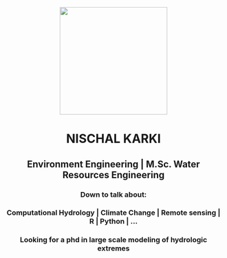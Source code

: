 <div id="header" align="center">
   
  <img src="https://user-images.githubusercontent.com/109160548/179339253-7443bdd8-54f6-461e-9bcb-bee4669a7e7d.png" width="250"/>
  <div class="container">
    <h1> NISCHAL KARKI </h1>
    <h2> Environment Engineering | M.Sc. Water Resources Engineering </h2> 
     <h3> Down to talk about: </h3>
    <h3> Computational Hydrology | Climate Change | Remote sensing | R | Python | ...  </h3>
    <h3> Looking for a phd in large scale modeling of hydrologic extremes  </h3>
  </div>
</div>

